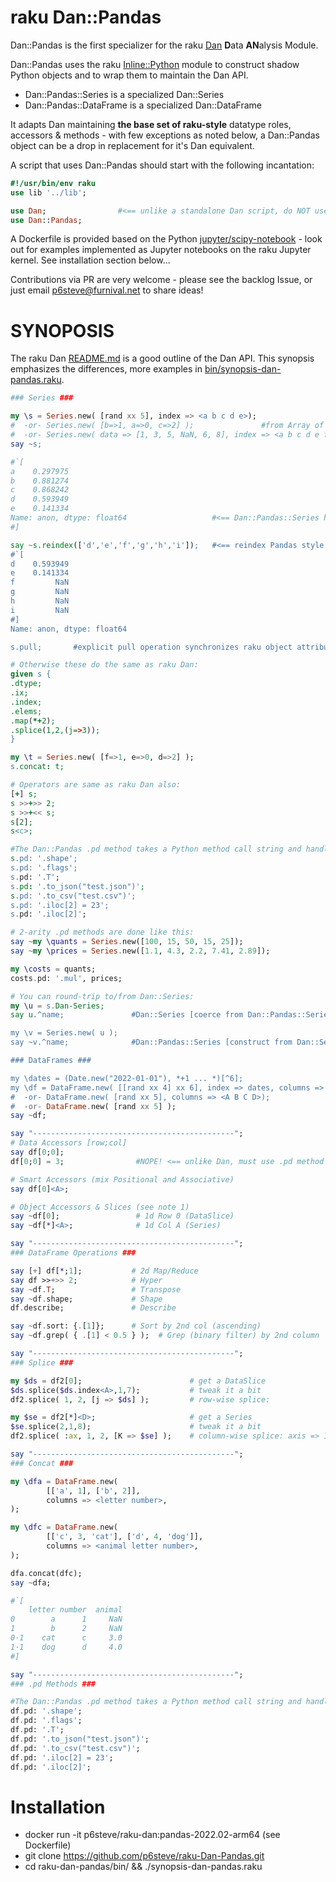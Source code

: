 # raku Dan::Pandas
Dan::Pandas is the first specializer for the raku [Dan](https://github.com/p6steve/raku-Dan) **D**ata **AN**alysis Module.

Dan::Pandas uses the raku [Inline::Python](https://raku.land/cpan:NINE/Inline::Python) module to construct shadow Python objects and to wrap them to maintain the Dan API.
- Dan::Pandas::Series is a specialized Dan::Series
- Dan::Pandas::DataFrame is a specialized Dan::DataFrame

It adapts Dan maintaining **the base set of raku-style** datatype roles, accessors & methods - with few exceptions as noted below, a Dan::Pandas object can be a drop in replacement for it's Dan equivalent.

A script that uses Dan::Pandas should start with the following incantation:

```raku
#!/usr/bin/env raku
use lib '../lib';

use Dan;                #<== unlike a standalone Dan script, do NOT use the :ALL selector here
use Dan::Pandas;
```

A Dockerfile is provided based on the Python [jupyter/scipy-notebook](https://jupyter-docker-stacks.readthedocs.io/en/latest/using/selecting.html#jupyter-scipy-notebook) - look out for examples implemented as Jupyter notebooks on the raku Jupyter kernel. See installation section below...

Contributions via PR are very welcome - please see the backlog Issue, or just email p6steve@furnival.net to share ideas!

# SYNOPOSIS
The raku Dan [README.md](https://github.com/p6steve/raku-Dan/blob/main/README.md) is a good outline of the Dan API. This synopsis emphasizes the differences, more examples in [bin/synopsis-dan-pandas.raku](https://github.com/p6steve/raku-Dan/blob/main/bin/synopsis-dan-pandas.raku).
```raku
### Series ###

my \s = Series.new( [rand xx 5], index => <a b c d e>); 
#  -or- Series.new( [b=>1, a=>0, c=>2] );               #from Array of Pairs
#  -or- Series.new( data => [1, 3, 5, NaN, 6, 8], index => <a b c d e f>, name => 'john' );
say ~s;

#`[
a    0.297975
b    0.881274
c    0.868242
d    0.593949
e    0.141334
Name: anon, dtype: float64                   #<== Dan::Pandas::Series has a Python numpy dtype
#]

say ~s.reindex(['d','e','f','g','h','i']);   #<== reindex Pandas style, padding NaN
#`[
d    0.593949
e    0.141334
f         NaN
g         NaN
h         NaN
i         NaN
#]
Name: anon, dtype: float64

s.pull;       #explicit pull operation synchronizes raku object attributes to latest Python values (@.dfata, %.index, %.columns)

# Otherwise these do the same as raku Dan:
given s {
.dtype;
.ix;
.index;
.elems;
.map(*+2);
.splice(1,2,(j=>3));
}

my \t = Series.new( [f=>1, e=>0, d=>2] );
s.concat: t;

# Operators are same as raku Dan also:
[+] s;  
s >>+>> 2; 
s >>+<< s; 
s[2];
s<c>;

#The Dan::Pandas .pd method takes a Python method call string and handles it from raku:
s.pd: '.shape';
s.pd: '.flags';
s.pd: '.T';
s.pd: '.to_json("test.json")';
s.pd: '.to_csv("test.csv")';
s.pd: '.iloc[2] = 23';
s.pd: '.iloc[2]';

# 2-arity .pd methods are done like this:
say ~my \quants = Series.new([100, 15, 50, 15, 25]);
say ~my \prices = Series.new([1.1, 4.3, 2.2, 7.41, 2.89]); 

my \costs = quants; 
costs.pd: '.mul', prices; 

# You can round-trip to/from Dan::Series:
my \u = s.Dan-Series;
say u.^name;               #Dan::Series [coerce from Dan::Pandas::Series]

my \v = Series.new( u );
say ~v.^name;              #Dan::Pandas::Series [construct from Dan::Series]

### DataFrames ###

my \dates = (Date.new("2022-01-01"), *+1 ... *)[^6];
my \df = DataFrame.new( [[rand xx 4] xx 6], index => dates, columns => <A B C D> );
#  -or- DataFrame.new( [rand xx 5], columns => <A B C D>);
#  -or- DataFrame.new( [rand xx 5] );
say ~df;

say "---------------------------------------------";
# Data Accessors [row;col]
say df[0;0];
df[0;0] = 3;                #NOPE! <== unlike Dan, must use .pd method to set values, then optionally .pull

# Smart Accessors (mix Positional and Associative)
say df[0]<A>;

# Object Accessors & Slices (see note 1)
say ~df[0];                 # 1d Row 0 (DataSlice)
say ~df[*]<A>;              # 1d Col A (Series)

say "---------------------------------------------";
### DataFrame Operations ###

say [+] df[*;1];           # 2d Map/Reduce
say df >>+>> 2;            # Hyper
say ~df.T;                 # Transpose
say ~df.shape;             # Shape
df.describe;               # Describe

say ~df.sort: {.[1]};      # Sort by 2nd col (ascending)
say ~df.grep( { .[1] < 0.5 } );  # Grep (binary filter) by 2nd column

say "---------------------------------------------";
### Splice ###

my $ds = df2[0];                        # get a DataSlice
$ds.splice($ds.index<A>,1,7);           # tweak it a bit
df2.splice( 1, 2, [j => $ds] );         # row-wise splice:

my $se = df2[*]<D>;                     # get a Series
$se.splice(2,1,8);                      # tweak it a bit
df2.splice( :ax, 1, 2, [K => $se] );    # column-wise splice: axis => 1

say "---------------------------------------------";
### Concat ###

my \dfa = DataFrame.new(
        [['a', 1], ['b', 2]],
        columns => <letter number>,
); 

my \dfc = DataFrame.new(
        [['c', 3, 'cat'], ['d', 4, 'dog']],
        columns => <animal letter number>,
); 

dfa.concat(dfc);
say ~dfa;

#`[
    letter number  animal
0        a      1     NaN
1        b      2     NaN
0⋅1    cat      c     3.0
1⋅1    dog      d     4.0
#]

say "---------------------------------------------";
### .pd Methods ###

#The Dan::Pandas .pd method takes a Python method call string and handles it from raku:
df.pd: '.shape';
df.pd: '.flags';
df.pd: '.T';
df.pd: '.to_json("test.json")';
df.pd: '.to_csv("test.csv")';
df.pd: '.iloc[2] = 23';
df.pd: '.iloc[2]';

```


# Installation
- docker run -it p6steve/raku-dan:pandas-2022.02-arm64 (see Dockerfile)
- git clone https://github.com/p6steve/raku-Dan-Pandas.git
- cd raku-dan-pandas/bin/ && ./synopsis-dan-pandas.raku

